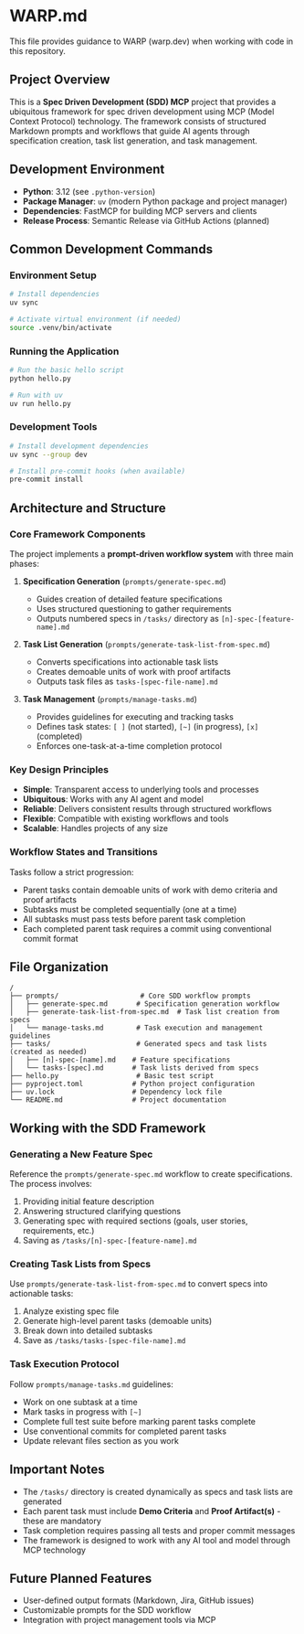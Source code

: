 # WARP.md

This file provides guidance to WARP (warp.dev) when working with code in this repository.

## Project Overview

This is a **Spec Driven Development (SDD) MCP** project that provides a ubiquitous framework for spec driven development using MCP (Model Context Protocol) technology. The framework consists of structured Markdown prompts and workflows that guide AI agents through specification creation, task list generation, and task management.

## Development Environment

- **Python**: 3.12 (see `.python-version`)
- **Package Manager**: `uv` (modern Python package and project manager)
- **Dependencies**: FastMCP for building MCP servers and clients
- **Release Process**: Semantic Release via GitHub Actions (planned)

## Common Development Commands

### Environment Setup

```bash
# Install dependencies
uv sync

# Activate virtual environment (if needed)
source .venv/bin/activate
```

### Running the Application

```bash
# Run the basic hello script
python hello.py

# Run with uv
uv run hello.py
```

### Development Tools

```bash
# Install development dependencies
uv sync --group dev

# Install pre-commit hooks (when available)
pre-commit install
```

## Architecture and Structure

### Core Framework Components

The project implements a **prompt-driven workflow system** with three main phases:

1. **Specification Generation** (`prompts/generate-spec.md`)
   - Guides creation of detailed feature specifications
   - Uses structured questioning to gather requirements
   - Outputs numbered specs in `/tasks/` directory as `[n]-spec-[feature-name].md`

2. **Task List Generation** (`prompts/generate-task-list-from-spec.md`)
   - Converts specifications into actionable task lists
   - Creates demoable units of work with proof artifacts
   - Outputs task files as `tasks-[spec-file-name].md`

3. **Task Management** (`prompts/manage-tasks.md`)
   - Provides guidelines for executing and tracking tasks
   - Defines task states: `[ ]` (not started), `[~]` (in progress), `[x]` (completed)
   - Enforces one-task-at-a-time completion protocol

### Key Design Principles

- **Simple**: Transparent access to underlying tools and processes
- **Ubiquitous**: Works with any AI agent and model
- **Reliable**: Delivers consistent results through structured workflows
- **Flexible**: Compatible with existing workflows and tools
- **Scalable**: Handles projects of any size

### Workflow States and Transitions

Tasks follow a strict progression:

- Parent tasks contain demoable units of work with demo criteria and proof artifacts
- Subtasks must be completed sequentially (one at a time)
- All subtasks must pass tests before parent task completion
- Each completed parent task requires a commit using conventional commit format

## File Organization

```
/
├── prompts/                    # Core SDD workflow prompts
│   ├── generate-spec.md       # Specification generation workflow
│   ├── generate-task-list-from-spec.md  # Task list creation from specs
│   └── manage-tasks.md        # Task execution and management guidelines
├── tasks/                     # Generated specs and task lists (created as needed)
│   ├── [n]-spec-[name].md    # Feature specifications
│   └── tasks-[spec].md       # Task lists derived from specs
├── hello.py                   # Basic test script
├── pyproject.toml            # Python project configuration
├── uv.lock                   # Dependency lock file
└── README.md                 # Project documentation
```

## Working with the SDD Framework

### Generating a New Feature Spec

Reference the `prompts/generate-spec.md` workflow to create specifications. The process involves:

1. Providing initial feature description
2. Answering structured clarifying questions
3. Generating spec with required sections (goals, user stories, requirements, etc.)
4. Saving as `/tasks/[n]-spec-[feature-name].md`

### Creating Task Lists from Specs

Use `prompts/generate-task-list-from-spec.md` to convert specs into actionable tasks:

1. Analyze existing spec file
2. Generate high-level parent tasks (demoable units)
3. Break down into detailed subtasks
4. Save as `/tasks/tasks-[spec-file-name].md`

### Task Execution Protocol

Follow `prompts/manage-tasks.md` guidelines:

- Work on one subtask at a time
- Mark tasks in progress with `[~]`
- Complete full test suite before marking parent tasks complete
- Use conventional commits for completed parent tasks
- Update relevant files section as you work

## Important Notes

- The `/tasks/` directory is created dynamically as specs and task lists are generated
- Each parent task must include **Demo Criteria** and **Proof Artifact(s)** - these are mandatory
- Task completion requires passing all tests and proper commit messages
- The framework is designed to work with any AI tool and model through MCP technology

## Future Planned Features

- User-defined output formats (Markdown, Jira, GitHub issues)
- Customizable prompts for the SDD workflow
- Integration with project management tools via MCP
